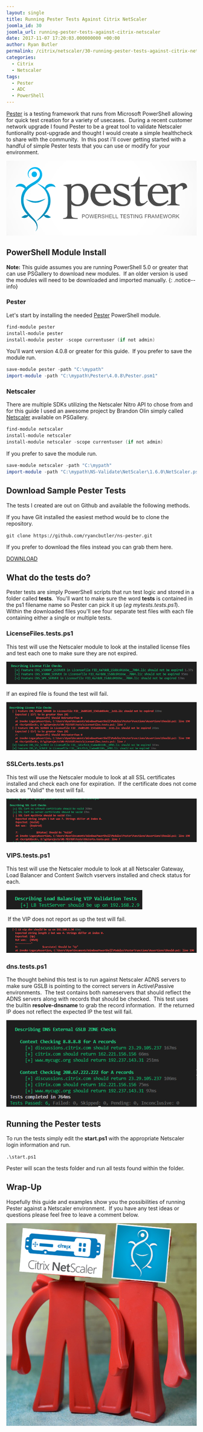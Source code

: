 ```yaml
---
layout: single
title: Running Pester Tests Against Citrix NetScaler
joomla_id: 30
joomla_url: running-pester-tests-against-citrix-netscaler
date: 2017-11-07 17:20:03.000000000 +00:00
author: Ryan Butler
permalink: /citrix/netscaler/30-running-pester-tests-against-citrix-netscaler
categories:
  - Citrix
  - Netscaler
tags:
  - Pester
  - ADC
  - PowerShell
---
```

[Pester](https://github.com/pester/Pester) is a testing framework that runs from Microsoft PowerShell allowing for quick test creation for a variety of usecases.  During a recent customer network upgrade I found Pester to be a great tool to validate Netscaler funtionality post-upgrade and thought I would create a simple healthcheck to share with the community.  In this post i'll cover getting started with a handful of simple Pester tests that you can use or modify for your environment.

![pester](/assets/images/content/pester/pester.png)

## PowerShell Module Install

**Note:** This guide assumes you are running PowerShell 5.0 or greater that can use PSGallery to download new modules.  If an older version is used the modules will need to be downloaded and imported manually.
{: .notice--info}

### Pester

Let's start by installing the needed [Pester](https://github.com/pester/Pester) PowerShell module.

```powershell
find-module pester  
install-module pester  
install-module pester -scope currentuser (if not admin)
```

You'll want version 4.0.8 or greater for this guide.  If you prefer to save the module run.

```powershell
save-module pester -path "C:\mypath"  
import-module -path "C:\mypath\Pester\4.0.8\Pester.psm1"
```

### Netscaler

There are multiple SDKs utilizing the Netscaler Nitro API to chose from and for this guide I used an awesome project by Brandon Olin simply called [Netscaler](https://github.com/devblackops/NetScaler) available on PSGallery.

```powershell
find-module netscaler  
install-module netscaler  
install-module netscaler -scope currentuser (if not admin)
```

If you prefer to save the module run.

```powershell
save-module netscaler -path "C:\mypath"  
import-module -path "C:\mypath\NS-Validate\NetScaler\1.6.0\NetScaler.psm1"
```

## Download Sample Pester Tests

The tests I created are out on Github and available the following methods.

If you have Git installed the easiest method would be to clone the repository.

`git clone https://github.com/ryancbutler/ns-pester.git`

If you prefer to download the files instead you can grab them here.

[DOWNLOAD](https://github.com/ryancbutler/ns-pester/archive/master.zip)

## What do the tests do?

Pester tests are simply PowerShell scripts that run test logic and stored in a folder called **tests**.  You'll want to make sure the word **tests** is contained in the ps1 filename name so Pester can pick it up (_eg mytests.tests.ps1_).  Within the downloaded files you'll see four separate test files with each file containing either a single or multiple tests.

### LicenseFiles.tests.ps1

This test will use the Netscaler module to look at the installed license files and test each one to make sure they are not expired.

![lic](/assets/images/content/pester/lic.png)

If an expired file is found the test will fail.

![lic failed](/assets/images/content/pester/lic-failed.png)

### SSLCerts.tests.ps1

This test will use the Netscaler module to look at all SSL certificates installed and check each one for expiration.  If the certificate does not come back as "Valid" the test will fail.

![ssl](/assets/images/content/pester/ssl.png)

### VIPS.tests.ps1

This test will use the Netscaler module to look at all Netscaler Gateway, Load Balancer and Content Switch vservers installed and check status for each.

![lb](/assets/images/content/pester/lb.png) 

 If the VIP does not report as up the test will fail.

![lb failed](/assets/images/content/pester/lb-failed.png)

### dns.tests.ps1

The thought behind this test is to run against Netscaler ADNS servers to make sure GSLB is pointing to the correct servers in Active\Passive environments.  The test contains both nameservers that should reflect the ADNS servers along with records that should be checked.  This test uses the builtin **resolve-dnsname** to grab the record information.  If the returned IP does not reflect the expected IP the test will fail.

![dns](/assets/images/content/pester/dns.png)

## Running the Pester tests

To run the tests simply edit the **start.ps1** with the appropriate Netscaler login information and run.

`.\start.ps1`

Pester will scan the tests folder and run all tests found within the folder.

## Wrap-Up

Hopefully this guide and examples show you the possibilities of running Pester against a Netscaler environment.  If you have any test ideas or questions please feel free to leave a comment below.

![friends](/assets/images/content/pester/friends.png)
